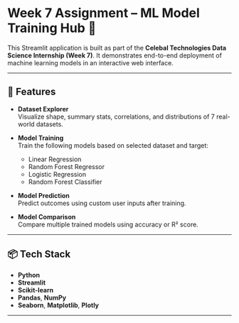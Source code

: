 # Week 7 Assignment – ML Model Training Hub 🚀

This Streamlit application is built as part of the **Celebal Technologies Data Science Internship (Week 7)**. It demonstrates end-to-end deployment of machine learning models in an interactive web interface.

---

## 🎯 Features

- **Dataset Explorer**  
  Visualize shape, summary stats, correlations, and distributions of 7 real-world datasets.

- **Model Training**  
  Train the following models based on selected dataset and target:
  - Linear Regression
  - Random Forest Regressor
  - Logistic Regression
  - Random Forest Classifier

- **Model Prediction**  
  Predict outcomes using custom user inputs after training.

- **Model Comparison**  
  Compare multiple trained models using accuracy or R² score.

---

## 📦 Tech Stack

- **Python**
- **Streamlit**
- **Scikit-learn**
- **Pandas**, **NumPy**
- **Seaborn**, **Matplotlib**, **Plotly**

---